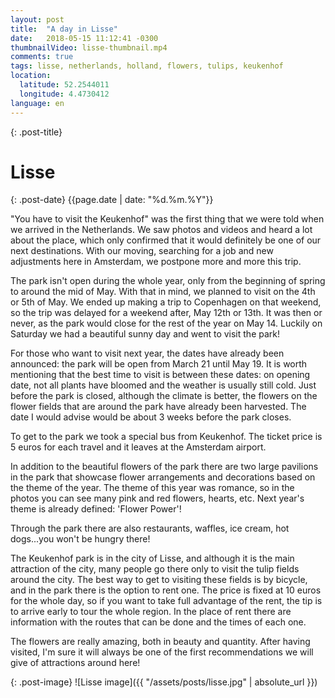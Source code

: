 ```yaml
---
layout: post
title:  "A day in Lisse"
date:   2018-05-15 11:12:41 -0300
thumbnailVideo: lisse-thumbnail.mp4
comments: true
tags: lisse, netherlands, holland, flowers, tulips, keukenhof
location:
  latitude: 52.2544011
  longitude: 4.4730412
language: en
---
```


{: .post-title}
# Lisse

{: .post-date}
{{page.date | date: "%d.%m.%Y"}}

"You have to visit the Keukenhof" was the first thing that we were told when we arrived in the Netherlands. We saw photos and videos and heard a lot about the place, which only confirmed that it would definitely be one of our next destinations.
With our moving, searching for a job and new adjustments here in Amsterdam, we postpone more and more this trip.

The park isn't open during the whole year, only from the beginning of spring to around the mid of May. With that in mind, we planned to visit on the 4th or 5th of May. We ended up making a trip to Copenhagen on that weekend, so the trip was delayed for a weekend after, May 12th or 13th. It was then or never, as the park would close for the rest of the year on May 14. Luckily on Saturday we had a beautiful sunny day and went to visit the park!

For those who want to visit next year, the dates have already been announced: the park will be open from March 21 until May 19. It is worth mentioning that the best time to visit is between these dates: on opening date, not all plants have bloomed and the weather is usually still cold. Just before the park is closed, although the climate is better, the flowers on the flower fields that are around the park have already been harvested. The date I would advise would be about 3 weeks before the park closes.

To get to the park we took a special bus from Keukenhof. The ticket price is 5 euros for each travel and it leaves at the Amsterdam airport.

In addition to the beautiful flowers of the park there are two large pavilions in the park that showcase flower arrangements and decorations based on the theme of the year. The theme of this year was romance, so in the photos you can see many pink and red flowers, hearts, etc. Next year's theme is already defined: 'Flower Power'!

Through the park there are also restaurants, waffles, ice cream, hot dogs...you won't be hungry there!

The Keukenhof park is in the city of Lisse, and although it is the main attraction of the city, many people go there only to visit the tulip fields around the city. The best way to get to visiting these fields is by bicycle, and in the park there is the option to rent one. The price is fixed at 10 euros for the whole day, so if you want to take full advantage of the rent, the tip is to arrive early to tour the whole region. In the place of rent there are information with the routes that can be done and the times of each one.

The flowers are really amazing, both in beauty and quantity. After having visited, I'm sure it will always be one of the first recommendations we will give of attractions around here!


{: .post-image}
![Lisse image]({{ "/assets/posts/lisse.jpg" | absolute_url }})
